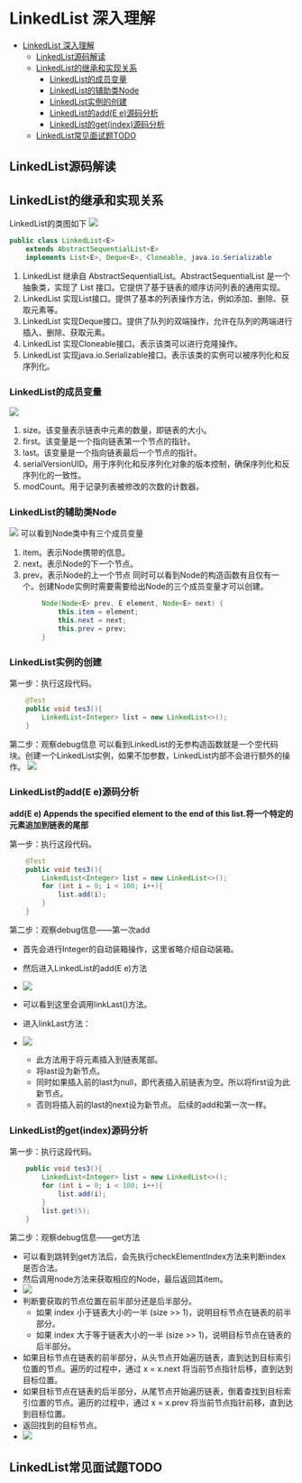 # LinkedList 深入理解
- [LinkedList 深入理解](#linkedlist-深入理解)
  - [LinkedList源码解读](#linkedlist源码解读)
  - [LinkedList的继承和实现关系](#linkedlist的继承和实现关系)
    - [LinkedList的成员变量](#linkedlist的成员变量)
    - [LinkedList的辅助类Node](#linkedlist的辅助类node)
    - [LinkedList实例的创建](#linkedlist实例的创建)
    - [LinkedList的add(E e)源码分析](#linkedlist的adde-e源码分析)
    - [LinkedList的get(index)源码分析](#linkedlist的getindex源码分析)
  - [LinkedList常见面试题TODO](#linkedlist常见面试题todo)

## LinkedList源码解读

## LinkedList的继承和实现关系
LinkedList的类图如下
![](https://tallestdaisy.oss-cn-beijing.aliyuncs.com/20230710233809.png)

```java
public class LinkedList<E>
    extends AbstractSequentialList<E>
    implements List<E>, Deque<E>, Cloneable, java.io.Serializable
```
1. LinkedList<E> 继承自 AbstractSequentialList<E>。AbstractSequentialList 是一个抽象类，实现了 List<E> 接口。它提供了基于链表的顺序访问列表的通用实现。
2. LinkedList<E> 实现List<E>接口。提供了基本的列表操作方法，例如添加、删除、获取元素等。
3. LinkedList<E> 实现Deque<E>接口。提供了队列的双端操作，允许在队列的两端进行插入、删除、获取元素。
4. LinkedList<E> 实现Cloneable接口。表示该类可以进行克隆操作。
5. LinkedList<E> 实现java.io.Serializable接口。表示该类的实例可以被序列化和反序列化。

### LinkedList的成员变量
![](https://tallestdaisy.oss-cn-beijing.aliyuncs.com/20230710234314.png)
1. size。该变量表示链表中元素的数量，即链表的大小。
2. first。该变量是一个指向链表第一个节点的指针。
3. last。该变量是一个指向链表最后一个节点的指针。
4. serialVersionUID。用于序列化和反序列化对象的版本控制，确保序列化和反序列化的一致性。
5. modCount。用于记录列表被修改的次数的计数器。

### LinkedList的辅助类Node
![](https://tallestdaisy.oss-cn-beijing.aliyuncs.com/20230710235645.png)
可以看到Node类中有三个成员变量
1. item。表示Node携带的信息。
2. next。表示Node的下一个节点。
3. prev。表示Node的上一个节点
同时可以看到Node的构造函数有且仅有一个。创建Node实例时需要需要给出Node的三个成员变量才可以创建。
```java
        Node(Node<E> prev, E element, Node<E> next) {
            this.item = element;
            this.next = next;
            this.prev = prev;
        }
```


### LinkedList实例的创建
第一步：执行这段代码。
```java
    @Test
    public void tes3(){
        LinkedList<Integer> list = new LinkedList<>();
    }
```
第二步：观察debug信息
可以看到LinkedList的无参构造函数就是一个空代码块。创建一个LinkedList实例，如果不加参数，LinkedList内部不会进行额外的操作。
![](https://tallestdaisy.oss-cn-beijing.aliyuncs.com/20230710234851.png)


### LinkedList的add(E e)源码分析
**add(E e)
Appends the specified element to the end of this list.将一个特定的元素追加到链表的尾部**


第一步：执行这段代码。
```java
    @Test
    public void tes3(){
        LinkedList<Integer> list = new LinkedList<>();
        for (int i = 0; i < 100; i++){
            list.add(i);
        }
    }
```
第二步：观察debug信息——第一次add
* 首先会进行Integer的自动装箱操作，这里省略介绍自动装箱。
* 然后进入LinkedList的add(E e)方法

* ![](https://tallestdaisy.oss-cn-beijing.aliyuncs.com/20230710235334.png)
* 可以看到这里会调用linkLast()方法。
* 进入linkLast方法：
* ![](https://tallestdaisy.oss-cn-beijing.aliyuncs.com/20230710235436.png)
  * 此方法用于将元素插入到链表尾部。
  * 将last设为新节点。
  * 同时如果插入前的last为null，即代表插入前链表为空。所以将first设为此新节点。
  * 否则将插入前的last的next设为新节点。
后续的add和第一次一样。

### LinkedList的get(index)源码分析
第一步：执行这段代码。
```java
    public void tes3(){
        LinkedList<Integer> list = new LinkedList<>();
        for (int i = 0; i < 100; i++){
            list.add(i);
        }
        list.get(5);
    }
```
第二步：观察debug信息——get方法
* 可以看到跳转到get方法后，会先执行checkElementIndex方法来判断index是否合法。
* 然后调用node方法来获取相应的Node，最后返回其item。
* ![](https://tallestdaisy.oss-cn-beijing.aliyuncs.com/20230711001023.png)
* 判断要获取的节点位置在前半部分还是后半部分。
  * 如果 index 小于链表大小的一半 (size >> 1)，说明目标节点在链表的前半部分。
  * 如果 index 大于等于链表大小的一半 (size >> 1)，说明目标节点在链表的后半部分。
* 如果目标节点在链表的前半部分，从头节点开始遍历链表，直到达到目标索引位置的节点。遍历的过程中，通过 x = x.next 将当前节点指针后移，直到达到目标位置。
* 如果目标节点在链表的后半部分，从尾节点开始遍历链表，倒着查找到目标索引位置的节点。遍历的过程中，通过 x = x.prev 将当前节点指针前移，直到达到目标位置。
* 返回找到的目标节点。
* ![](https://tallestdaisy.oss-cn-beijing.aliyuncs.com/20230711022134.png)


## LinkedList常见面试题TODO




